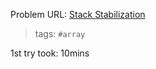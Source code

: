 Problem URL: [Stack Stabilization](https://www.metacareers.com/profile/coding_puzzles/?puzzle=183894130288005)

> tags: `#array`

1st try took: 10mins
